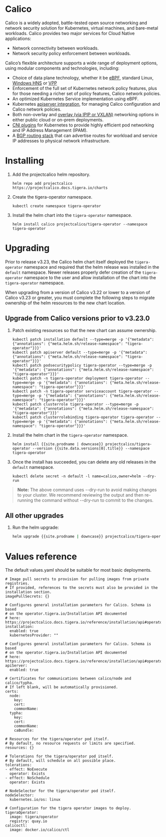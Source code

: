 # Calico

Calico is a widely adopted, battle-tested open source networking and network security solution for Kubernetes, virtual machines, and bare-metal workloads.
Calico provides two major services for Cloud Native applications:

- Network connectivity between workloads.
- Network security policy enforcement between workloads.

Calico’s flexible architecture supports a wide range of deployment options, using modular components and technologies, including:

- Choice of data plane technology, whether it be [eBPF](https://projectcalico.docs.tigera.io/maintenance/ebpf/use-cases-ebpf), standard Linux, [Windows HNS](https://docs.microsoft.com/en-us/virtualization/windowscontainers/container-networking/architecture) or [VPP](https://github.com/projectcalico/vpp-dataplane)
- Enforcement of the full set of Kubernetes network policy features, plus for those needing a richer set of policy features, Calico network policies.
- An optimized Kubernetes Service implementation using eBPF.
- Kubernetes [apiserver integration](./apiserver), for managing Calico configuration and Calico network policies.
- Both non-overlay and [overlay (via IPIP or VXLAN)](https://projectcalico.docs.tigera.io/networking/vxlan-ipip) networking options in either public cloud or on-prem deployments.
- [CNI plugins](./cni-plugin) for Kubernetes to provide highly efficient pod networking and IP Address Management (IPAM).
- A [BGP routing stack](https://projectcalico.docs.tigera.io/networking/bgp) that can advertise routes for workload and service IP addresses to physical network infrastructure.

# Installing

1. Add the projectcalico helm repository.

   ```
   helm repo add projectcalico https://projectcalico.docs.tigera.io/charts
   ```

1. Create the tigera-operator namespace.

   ```
   kubectl create namespace tigera-operator
   ```

1. Install the helm chart into the `tigera-operator` namespace.

   ```
   helm install calico projectcalico/tigera-operator --namespace tigera-operator
   ```

# Upgrading

Prior to release v3.23, the Calico helm chart itself deployed the `tigera-operator` namespace and required that the helm release was
installed in the `default` namespace. Newer releases properly defer creation of the `tigera-operator` namespace to the user and allow installation
of the chart into the `tigera-operator` namespace.

When upgrading from a version of Calico v3.22 or lower to a version of Calico v3.23 or greater, you must complete the following steps to migrate
ownership of the helm resources to the new chart location.

## Upgrade from Calico versions prior to v3.23.0

1. Patch existing resources so that the new chart can assume ownership.

   ```
   kubectl patch installation default --type=merge -p '{"metadata": {"annotations": {"meta.helm.sh/release-namespace": "tigera-operator"}}}'
   kubectl patch apiserver default --type=merge -p '{"metadata": {"annotations": {"meta.helm.sh/release-namespace": "tigera-operator"}}}'
   kubectl patch podsecuritypolicy tigera-operator --type=merge -p '{"metadata": {"annotations": {"meta.helm.sh/release-namespace": "tigera-operator"}}}'
   kubectl patch -n tigera-operator deployment tigera-operator --type=merge -p '{"metadata": {"annotations": {"meta.helm.sh/release-namespace": "tigera-operator"}}}'
   kubectl patch -n tigera-operator serviceaccount tigera-operator --type=merge -p '{"metadata": {"annotations": {"meta.helm.sh/release-namespace": "tigera-operator"}}}'
   kubectl patch clusterrole tigera-operator --type=merge -p '{"metadata": {"annotations": {"meta.helm.sh/release-namespace": "tigera-operator"}}}'
   kubectl patch clusterrolebinding tigera-operator tigera-operator --type=merge -p '{"metadata": {"annotations": {"meta.helm.sh/release-namespace": "tigera-operator"}}}'
   ```

1. Install the helm chart in the `tigera-operator` namespace.

   ```
   helm install {{site.prodname | downcase}} projectcalico/tigera-operator --version {{site.data.versions[0].title}} --namespace tigera-operator
   ```

1. Once the install has succeeded, you can delete any old releases in the `default` namespace.

   ```
   kubectl delete secret -n default -l name=calico,owner=helm --dry-run
   ```

> **Note:** The above command uses --dry-run to avoid making changes to your cluster. We recommend reviewing
> the output and then re-running the command without --dry-run to commit to the changes.

## All other upgrades

1. Run the helm upgrade:

   ```bash
   helm upgrade {{site.prodname | downcase}} projectcalico/tigera-operator
   ```

# Values reference

The default values.yaml should be suitable for most basic deployments.

```
# Image pull secrets to provision for pulling images from private registries.
# If provided, references to the secrets must also be provided in the installation section.
imagePullSecrets: {}

# Configures general installation parameters for Calico. Schema is based
# on the operator.tigera.io/Installation API documented
# here: https://projectcalico.docs.tigera.io/reference/installation/api#operator.tigera.io/v1.InstallationSpec
installation:
  enabled: true
  kubernetesProvider: ""

# Configures general installation parameters for Calico. Schema is based
# on the operator.tigera.io/Installation API documented
# here: https://projectcalico.docs.tigera.io/reference/installation/api#operator.tigera.io/v1.APIServerSpec
apiServer:
  enabled: true

# Certificates for communications between calico/node and calico/typha.
# If left blank, will be automatically provisioned.
certs:
  node:
    key:
    cert:
    commonName:
  typha:
    key:
    cert:
    commonName:
    caBundle:

# Resources for the tigera/operator pod itself.
# By default, no resource requests or limits are specified.
resources: {}

# Tolerations for the tigera/operator pod itself.
# By default, will schedule on all possible place.
tolerations:
- effect: NoExecute
  operator: Exists
- effect: NoSchedule
  operator: Exists

# NodeSelector for the tigera/operator pod itself.
nodeSelector:
  kubernetes.io/os: linux

# Configuration for the tigera operator images to deploy.
tigeraOperator:
  image: tigera/operator
  registry: quay.io
calicoctl:
  image: docker.io/calico/ctl
```
